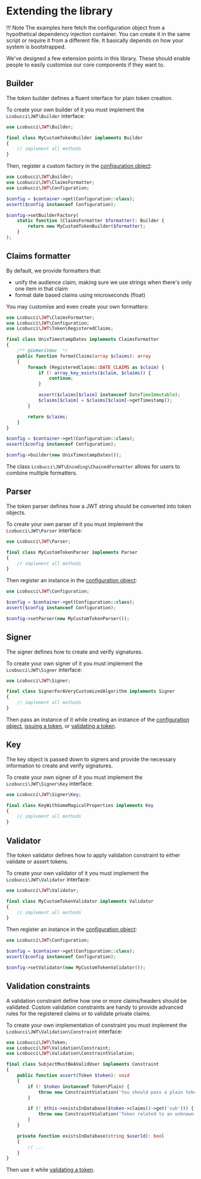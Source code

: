 # Extending the library

!!! Note
    The examples here fetch the configuration object from a hypothetical dependency injection container.
    You can create it in the same script or require it from a different file. It basically depends on how your system is bootstrapped.

We've designed a few extension points in this library.
These should enable people to easily customise our core components if they want to.

## Builder

The token builder defines a fluent interface for plain token creation.

To create your own builder of it you must implement the `Lcobucci\JWT\Builder` interface:

```php
use Lcobucci\JWT\Builder;

final class MyCustomTokenBuilder implements Builder
{
    // implement all methods
}
```

Then, register a custom factory in the [configuration object]:

```php
use Lcobucci\JWT\Builder;
use Lcobucci\JWT\ClaimsFormatter;
use Lcobucci\JWT\Configuration;

$config = $container->get(Configuration::class);
assert($config instanceof Configuration);

$config->setBuilderFactory(
    static function (ClaimsFormatter $formatter): Builder {
        return new MyCustomTokenBuilder($formatter);
    }
);
```

## Claims formatter

By default, we provide formatters that:

- unify the audience claim, making sure we use strings when there's only one item in that claim
- format date based claims using microseconds (float)

You may customise and even create your own formatters:

```php
use Lcobucci\JWT\ClaimsFormatter;
use Lcobucci\JWT\Configuration;
use Lcobucci\JWT\Token\RegisteredClaims;

final class UnixTimestampDates implements ClaimsFormatter
{
    /** @inheritdoc  */
    public function formatClaims(array $claims): array
    {
        foreach (RegisteredClaims::DATE_CLAIMS as $claim) {
            if (! array_key_exists($claim, $claims)) {
                continue;
            }

            assert($claims[$claim] instanceof DateTimeImmutable);
            $claims[$claim] = $claims[$claim]->getTimestamp();
        }

        return $claims;
    }
}

$config = $container->get(Configuration::class);
assert($config instanceof Configuration);

$config->builder(new UnixTimestampDates());
```

The class `Lcobucci\JWT\Encoding\ChainedFormatter` allows for users to combine multiple formatters. 

## Parser

The token parser defines how a JWT string should be converted into token objects.

To create your own parser of it you must implement the `Lcobucci\JWT\Parser` interface:

```php
use Lcobucci\JWT\Parser;

final class MyCustomTokenParser implements Parser
{
    // implement all methods
}
```

Then register an instance in the [configuration object]:

```php
use Lcobucci\JWT\Configuration;

$config = $container->get(Configuration::class);
assert($config instanceof Configuration);

$config->setParser(new MyCustomTokenParser());
```

## Signer

The signer defines how to create and verify signatures.

To create your own signer of it you must implement the `Lcobucci\JWT\Signer` interface:

```php
use Lcobucci\JWT\Signer;

final class SignerForAVeryCustomizedAlgorithm implements Signer
{
    // implement all methods
}
```

Then pass an instance of it while creating an instance of the [configuration object], [issuing a token](issuing-tokens.md), or [validating a token].

## Key

The key object is passed down to signers and provide the necessary information to create and verify signatures.

To create your own signer of it you must implement the `Lcobucci\JWT\Signer\Key` interface:

```php
use Lcobucci\JWT\Signer\Key;

final class KeyWithSomeMagicalProperties implements Key
{
    // implement all methods
}
```

## Validator

The token validator defines how to apply validation constraint to either validate or assert tokens.

To create your own validator of it you must implement the `Lcobucci\JWT\Validator` interface:

```php
use Lcobucci\JWT\Validator;

final class MyCustomTokenValidator implements Validator
{
    // implement all methods
}
```

Then register an instance in the [configuration object]:

```php
use Lcobucci\JWT\Configuration;

$config = $container->get(Configuration::class);
assert($config instanceof Configuration);

$config->setValidator(new MyCustomTokenValidator());
```

## Validation constraints

A validation constraint define how one or more claims/headers should be validated.
Custom validation constraints are handy to provide advanced rules for the registered claims or to validate private claims.

To create your own implementation of constraint you must implement the `Lcobucci\JWT\Validation\Constraint` interface:

```php
use Lcobucci\JWT\Token;
use Lcobucci\JWT\Validation\Constraint;
use Lcobucci\JWT\Validation\ConstraintViolation;

final class SubjectMustBeAValidUser implements Constraint
{
    public function assert(Token $token): void
    {
        if (! $token instanceof Token\Plain) {
            throw new ConstraintViolation('You should pass a plain token');
        }

        if (! $this->existsInDatabase($token->claims()->get('sub'))) {
            throw new ConstraintViolation('Token related to an unknown user');
        }
    }

    private function existsInDatabase(string $userId): bool
    {
        // ...
    }
}
```

Then use it while [validating a token].

[configuration object]: configuration.md
[validating a token]: validating-tokens.md
